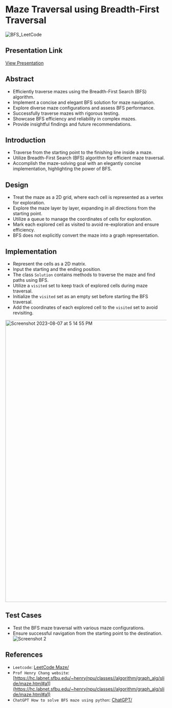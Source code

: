 # Maze Traversal using Breadth-First Traversal

![BFS_LeetCode](https://github.com/girik21/MazeTraversal/assets/87162191/200cd5ee-6933-4c66-a704-84813cadd14b)

## Presentation Link
[View Presentation](https://docs.google.com/presentation/d/1gVOdVBkyDdFI5u5WkCLFpiPU56wYlUsrIOcy1Q29uMs/edit?usp=sharing)

## Abstract
- Efficiently traverse mazes using the Breadth-First Search (BFS) algorithm.
- Implement a concise and elegant BFS solution for maze navigation.
- Explore diverse maze configurations and assess BFS performance.
- Successfully traverse mazes with rigorous testing.
- Showcase BFS efficiency and reliability in complex mazes.
- Provide insightful findings and future recommendations.

## Introduction
- Traverse from the starting point to the finishing line inside a maze.
- Utilize Breadth-First Search (BFS) algorithm for efficient maze traversal.
- Accomplish the maze-solving goal with an elegantly concise implementation, highlighting the power of BFS.

## Design
- Treat the maze as a 2D grid, where each cell is represented as a vertex for exploration.
- Explore the maze layer by layer, expanding in all directions from the starting point.
- Utilize a queue to manage the coordinates of cells for exploration.
- Mark each explored cell as visited to avoid re-exploration and ensure efficiency.
- BFS does not explicitly convert the maze into a graph representation.

## Implementation
- Represent the cells as a 2D matrix.
- Input the starting and the ending position.
- The class `Solution` contains methods to traverse the maze and find paths using BFS.
- Utilize a `visited` set to keep track of explored cells during maze traversal.
- Initialize the `visited` set as an empty set before starting the BFS traversal.
- Add the coordinates of each explored cell to the `visited` set to avoid revisiting.
<img width="881" alt="Screenshot 2023-08-07 at 5 14 55 PM" src="https://github.com/girik21/MazeTraversal-BFS/assets/87162191/36525e4c-6588-45cb-9053-b2608ceead1e">

## Test Cases
- Test the BFS maze traversal with various maze configurations.
- Ensure successful navigation from the starting point to the destination.
![Screenshot 2](https://github.com/girik21/MazeTraversal/assets/87162191/bce067c3-3200-421d-a9ca-e3fcdc31f29f)
  
## References
- `Leetcode`: [LeetCode Maze/](https://leetcode.com/problems/the-maze/)
- `Prof Henry Chang website`: [https://hc.labnet.sfbu.edu/~henry/npu/classes//algorithm/graph_alg/slide/maze.html#a1](https://hc.labnet.sfbu.edu/~henry/npu/classes//algorithm/graph_alg/slide/maze.html#a1)
- `ChatGPT How to solve BFS maze using python`: [ChatGPT/](https://chat.openai.com/)
